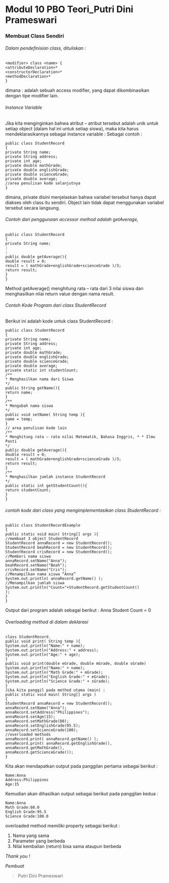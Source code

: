 # Modul 10 PBO Teori_Putri Dini Prameswari

### Membuat Class Sendiri

###### Dalam pendefinisian class, dituliskan : 
    <modifier> class <name> { 
    <attributeDeclaration>* 
    <constructorDeclaration>* 
    <methodDeclaration>* 
    } 
dimana : 
<modifier> adalah sebuah access modifier, yang dapat dikombinasikan dengan tipe modifier lain. 

###### Instance Variable 
Jika kita menginginkan bahwa atribut – atribut tersebut adalah unik untuk setiap object (dalam hal ini untuk setiap siswa), maka kita harus mendeklarasikannya sebagai instance variable : 
Sebagai contoh : 

    public class StudentRecord 
    { 
    private String name; 
    private String address; 
    private int age; 
    private double mathGrade; 
    private double englishGrade; 
    private double scienceGrade; 
    private double average; 
    //area penulisan kode selanjutnya 
    } 
dimana, 
private disini menjelaskan bahwa variabel tersebut hanya dapat diakses oleh class itu sendiri. Object lain tidak dapat menggunakan variabel tersebut secara langsung. 

###### Contoh dari penggunaan accessor method adalah getAverage, 
    public class StudentRecord 
    { 
    private String name; 
    : 
    : 
    public double getAverage(){ 
    double result = 0; 
    result = ( mathGrade+englishGrade+scienceGrade )/3; 
    return result; 
    } 
    } 
Method getAverage() menghitung rata – rata dari 3 nilai siswa dan menghasilkan nilai return value dengan nama result.

###### Contoh Kode Program dari class StudentRecord 
Berikut ini adalah kode untuk class StudentRecord : 

    public class StudentRecord 
    { 
    private String name; 
    private String address; 
    private int age; 
    private double mathGrade; 
    private double englishGrade; 
    private double scienceGrade; 
    private double average; 
    private static int studentCount; 
    /** 
    * Menghasilkan nama dari Siswa 
    */ 
    public String getName(){ 
    return name; 
    } 
    /** 
    * Mengubah nama siswa 
    */ 
    public void setName( String temp ){ 
    name = temp; 
    } 
    // area penulisan kode lain 
    /** 
    * Menghitung rata – rata nilai Matematik, Bahasa Inggris, * * Ilmu 
    Pasti 
    */ 
    public double getAverage(){ 
    double result = 0; 
    result = ( mathGrade+englishGrade+scienceGrade )/3; 
    return result; 
    } 
    /** 
    * Menghasilkan jumlah instance StudentRecord 
    */ 
    public static int getStudentCount(){ 
    return studentCount; 
    } 
    }

###### contoh kode dari class yang mengimplementasikan class StudentRecord : 
    public class StudentRecordExample 
    { 
    public static void main( String[] args ){ 
    //membuat 3 object StudentRecord 
    StudentRecord annaRecord = new StudentRecord(); 
    StudentRecord beahRecord = new StudentRecord(); 
    StudentRecord crisRecord = new StudentRecord(); 
    //Memberi nama siswa 
    annaRecord.setName("Anna"); 
    beahRecord.setName("Beah"); 
    crisRecord.setName("Cris"); 
    //Menampilkan nama siswa “Anna” 
    System.out.println( annaRecord.getName() ); 
    //Menampilkan jumlah siswa 
    System.out.println("Count="+StudentRecord.getStudentCount()
    ); 
    } 
    } 
Output dari program adalah sebagai berikut : 
Anna 
Student Count = 0 

###### Overloading method di dalam deklarasi 

    class StudentRecord. 
    public void print( String temp ){ 
    System.out.println("Name:" + name); 
    System.out.println("Address:" + address); 
    System.out.println("Age:" + age); 
    } 
    public void print(double eGrade, double mGrade, double sGrade) 
    System.out.println("Name:" + name); 
    System.out.println("Math Grade:" + mGrade); 
    System.out.println("English Grade:" + eGrade); 
    System.out.println("Science Grade:" + sGrade); 
    } 
    Jika kita panggil pada method utama (main) : 
    public static void main( String[] args ) 
    { 
    StudentRecord annaRecord = new StudentRecord(); 
    annaRecord.setName("Anna"); 
    annaRecord.setAddress("Philippines"); 
    annaRecord.setAge(15); 
    annaRecord.setMathGrade(80); 
    annaRecord.setEnglishGrade(95.5); 
    annaRecord.setScienceGrade(100); 
    //overloaded methods 
    annaRecord.print( annaRecord.getName() ); 
    annaRecord.print( annaRecord.getEnglishGrade(), 
    annaRecord.getMathGrade(), 
    annaRecord.getScienceGrade()); 
    } 

Kita akan mendapatkan output pada panggilan pertama sebagai berikut :

    Name:Anna 
    Address:Philippines 
    Age:15 
Kemudian akan dihasilkan output sebagai berikut pada panggilan kedua : 

    Name:Anna 
    Math Grade:80.0 
    English Grade:95.5 
    Science Grade:100.0 
overloaded method memiliki property sebagai berikut : 
1. Nama yang sama 
2. Parameter yang berbeda 
3. Nilai kembalian (return) bisa sama ataupun berbeda 

*Thank you !*

*Pembuat*
> Putri Dini Prameswari